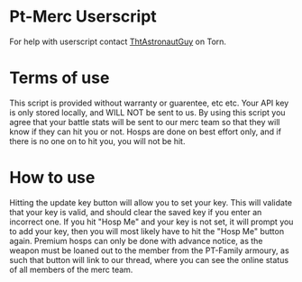# Pt-Merc Userscript
For help with userscript contact [ThtAstronautGuy](https://www.torn.com/profiles.php?XID=1977683) on Torn.
# Terms of use
This script is provided without warranty or guarentee, etc etc.
Your API key is only stored locally, and WILL NOT be sent to us. By using this script you agree that your battle stats will be sent to our merc team so that they will know if they can hit you or not. Hosps are done on best effort only, and if there is no one on to hit you, you will not be hit.
# How to use
Hitting the update key button will allow you to set your key. This will validate that your key is valid, and should clear the saved key if you enter an incorrect one. 
If you hit "Hosp Me" and your key is not set, it will prompt you to add your key, then you will most likely have to hit the "Hosp Me" button again.
Premium hosps can only be done with advance notice, as the weapon must be loaned out to the member from the PT-Family armoury, as such that button will link to our thread, where you can see the online status of all members of the merc team. 